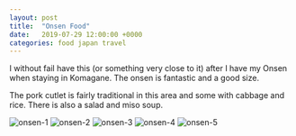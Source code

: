 ```yaml
---
layout: post
title:  "Onsen Food"
date:   2019-07-29 12:00:00 +0000
categories: food japan travel
---
```


I without fail have this (or something very close to it) after I have my Onsen when staying in Komagane. The onsen is fantastic and a good size.

The pork cutlet is fairly traditional in this area and some with cabbage and rice. There is also a salad and miso soup.

![onsen-1](https://sa220030efa07d.blob.core.windows.net/images/2019/07/29/onsen-1.jpg)
![onsen-2](https://sa220030efa07d.blob.core.windows.net/images/2019/07/29/onsen-2.jpg)
![onsen-3](https://sa220030efa07d.blob.core.windows.net/images/2019/07/29/onsen-3.jpg)
![onsen-4](https://sa220030efa07d.blob.core.windows.net/images/2019/07/29/onsen-4.jpg)
![onsen-5](https://sa220030efa07d.blob.core.windows.net/images/2019/07/29/onsen-5.jpg)